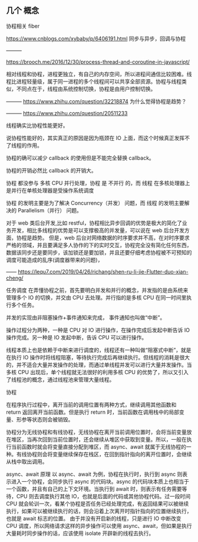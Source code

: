## 几个 概念

协程相关  fiber


https://www.cnblogs.com/xybaby/p/6406191.html  同步与异步，回调与协程



———

https://brooch.me/2016/12/30/process-thread-and-coroutine-in-javascript/


相对线程和协程，进程更独立，有自己的内存空间，所以进程间通信比较困难。线程比进程轻量级，属于同一进程的多个线程间可以共享全部资源。协程与线程类似，不同点在于，线程由系统控制切换，协程是由用户控制切换。



———
https://www.zhihu.com/question/32218874  为什么觉得协程是趋势？



———
https://www.zhihu.com/question/20511233

线程确实比协程性能更好。

说协程性能好的，其实真正的原因是因为瓶颈在 IO 上面，而这个时候真正发挥不了线程的作用。

协程的确可以减少 callback 的使用但是不能完全替换 callback。

协程的开销必然比 callback 的开销大。



协程 都没参与 多核 CPU 并行处理，协程 是 不并行 的，而 线程 在多核处理器上是并行在单核处理器是受操作系统调度


协程 的发明主要是为了解决 Concurrency（并发） 问题，而 线程 的发明主要解决的 Parallelism（并行） 问题。



对于 web 类后台开发,比如 restful，协程相比异步回调的优势是极大的简化了业务开发，相比多线程的优势是可以支撑极高的并发量，可以说在 web 后台开发方面，协程是趋势。
但是，web 后台对网络数据的时序要求并不高，在对时序要求严格的领域，并且要满足多人协作的下的实时交互，协程完全没有简化任何东西，数据该同步还是要同步，该加锁还是要加锁，并且还要仔细考虑协程被不可预知的调度可能造成的乱序(调度器带来的问题)，


——
https://lequ7.com/2019/04/26/richang/shen-ru-li-jie-Flutter-duo-xian-cheng/

任务调度
在弄懂协程之前，首先要明白并发和并行的概念，并发指的是由系统来管理多个 IO 的切换，并交由 CPU 去处理。并行指的是多核 CPU 在同一时间里执行多个任务。


并发的实现由非阻塞操作+事件通知来完成，
事件通知也叫做“中断”。

操作过程分为两种，一种是 CPU 对 IO 进行操作，在操作完成后发起中断告诉 IO 操作完成。另一种是 IO 发起中断，告诉 CPU 可以进行操作。

线程本质上也是依赖于中断来进行调度的，线程还有一种叫做“阻塞式中断”，就是在执行 IO 操作时将线程阻塞，等待执行完成后再继续执行。但线程的消耗是很大的，并不适合大量并发操作的处理，而通过单线程并发可以进行大量并发操作。当多核 CPU 出现后，单个线程就无法很好的利用多核 CPU 的优势了，所以又引入了线程池的概念，通过线程池来管理大量线程。

协程

在程序执行过程中，离开当前的调用位置有两种方式，继续调用其他函数和 return 返回离开当前函数。但是执行 return 时，当前函数在调用栈中的局部变量、形参等状态则会被销毁。

协程分为无线协程和有线协程，无线协程在离开当前调用位置时，会将当前变量放在堆区，当再次回到当前位置时，还会继续从堆区中获取到变量。所以，一般在执行当前函数时就会将变量直接分配到堆区，而 async、await 就属于无线协程的一种。有线协程则会将变量继续保存在栈区，在回到指针指向的离开位置时，会继续从栈中取出调用。


async、await 原理
以 async、await 为例，协程在执行时，执行到 async 则表示进入一个协程，会同步执行 async 的代码块。async 的代码块本质上也相当于一个函数，并且有自己的上下文环境。当执行到 await 时，则表示有任务需要等待，CPU 则去调度执行其他 IO，也就是后面的代码或其他协程代码。过一段时间 CPU 就会轮训一次，看某个协程是否任务已经处理完成，有返回结果可以被继续执行，如果可以被继续执行的话，则会沿着上次离开时指针指向的位置继续执行，也就是 await 标志的位置。
由于并没有开启新的线程，只是进行 IO 中断改变 CPU 调度，所以网络请求这样的异步操作可以使用 async、await，但如果是执行大量耗时同步操作的话，应该使用 isolate 开辟新的线程去执行。
